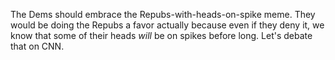 The Dems should embrace the Repubs-with-heads-on-spike meme. They would be doing the Repubs a favor actually because even if they deny it, we know that some of their heads <i>will</i> be on spikes before long. Let's debate that on CNN.
